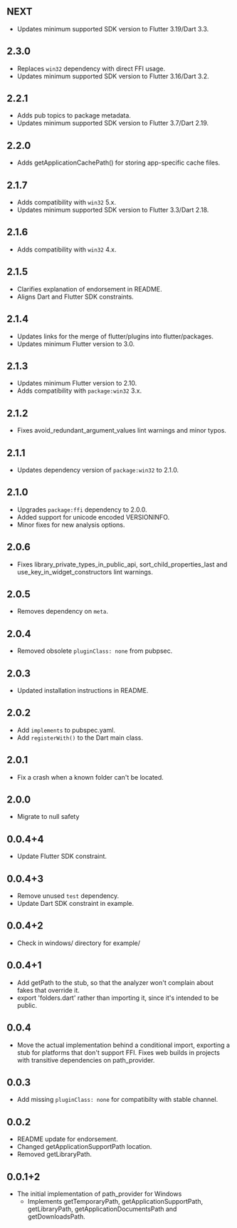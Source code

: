 ## NEXT

- Updates minimum supported SDK version to Flutter 3.19/Dart 3.3.

## 2.3.0

- Replaces `win32` dependency with direct FFI usage.
- Updates minimum supported SDK version to Flutter 3.16/Dart 3.2.

## 2.2.1

- Adds pub topics to package metadata.
- Updates minimum supported SDK version to Flutter 3.7/Dart 2.19.

## 2.2.0

- Adds getApplicationCachePath() for storing app-specific cache files.

## 2.1.7

- Adds compatibility with `win32` 5.x.
- Updates minimum supported SDK version to Flutter 3.3/Dart 2.18.

## 2.1.6

- Adds compatibility with `win32` 4.x.

## 2.1.5

- Clarifies explanation of endorsement in README.
- Aligns Dart and Flutter SDK constraints.

## 2.1.4

- Updates links for the merge of flutter/plugins into flutter/packages.
- Updates minimum Flutter version to 3.0.

## 2.1.3

- Updates minimum Flutter version to 2.10.
- Adds compatibility with `package:win32` 3.x.

## 2.1.2

- Fixes avoid_redundant_argument_values lint warnings and minor typos.

## 2.1.1

- Updates dependency version of `package:win32` to 2.1.0.

## 2.1.0

- Upgrades `package:ffi` dependency to 2.0.0.
- Added support for unicode encoded VERSIONINFO.
- Minor fixes for new analysis options.

## 2.0.6

- Fixes library_private_types_in_public_api, sort_child_properties_last and use_key_in_widget_constructors
  lint warnings.

## 2.0.5

- Removes dependency on `meta`.

## 2.0.4

- Removed obsolete `pluginClass: none` from pubpsec.

## 2.0.3

- Updated installation instructions in README.

## 2.0.2

- Add `implements` to pubspec.yaml.
- Add `registerWith()` to the Dart main class.

## 2.0.1

- Fix a crash when a known folder can't be located.

## 2.0.0

- Migrate to null safety

## 0.0.4+4

- Update Flutter SDK constraint.

## 0.0.4+3

- Remove unused `test` dependency.
- Update Dart SDK constraint in example.

## 0.0.4+2

- Check in windows/ directory for example/

## 0.0.4+1

- Add getPath to the stub, so that the analyzer won't complain about
  fakes that override it.
- export 'folders.dart' rather than importing it, since it's intended to be
  public.

## 0.0.4

- Move the actual implementation behind a conditional import, exporting
  a stub for platforms that don't support FFI. Fixes web builds in
  projects with transitive dependencies on path_provider.

## 0.0.3

- Add missing `pluginClass: none` for compatibilty with stable channel.

## 0.0.2

- README update for endorsement.
- Changed getApplicationSupportPath location.
- Removed getLibraryPath.

## 0.0.1+2

- The initial implementation of path_provider for Windows
  - Implements getTemporaryPath, getApplicationSupportPath, getLibraryPath,
    getApplicationDocumentsPath and getDownloadsPath.
